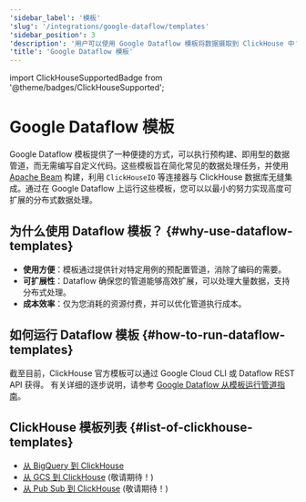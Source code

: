```yaml
---
'sidebar_label': '模板'
'slug': '/integrations/google-dataflow/templates'
'sidebar_position': 3
'description': '用户可以使用 Google Dataflow 模板将数据摄取到 ClickHouse 中'
'title': 'Google Dataflow 模板'
---
```


import ClickHouseSupportedBadge from '@theme/badges/ClickHouseSupported';

# Google Dataflow 模板

<ClickHouseSupportedBadge/>

Google Dataflow 模板提供了一种便捷的方式，可以执行预构建、即用型的数据管道，而无需编写自定义代码。这些模板旨在简化常见的数据处理任务，并使用 [Apache Beam](https://beam.apache.org/) 构建，利用 `ClickHouseIO` 等连接器与 ClickHouse 数据库无缝集成。通过在 Google Dataflow 上运行这些模板，您可以以最小的努力实现高度可扩展的分布式数据处理。

## 为什么使用 Dataflow 模板？ {#why-use-dataflow-templates}

- **使用方便**：模板通过提供针对特定用例的预配置管道，消除了编码的需要。
- **可扩展性**：Dataflow 确保您的管道能够高效扩展，可以处理大量数据，支持分布式处理。
- **成本效率**：仅为您消耗的资源付费，并可以优化管道执行成本。

## 如何运行 Dataflow 模板 {#how-to-run-dataflow-templates}

截至目前，ClickHouse 官方模板可以通过 Google Cloud CLI 或 Dataflow REST API 获得。
有关详细的逐步说明，请参考 [Google Dataflow 从模板运行管道指南](https://cloud.google.com/dataflow/docs/templates/provided-templates)。

## ClickHouse 模板列表 {#list-of-clickhouse-templates}
* [从 BigQuery 到 ClickHouse](./templates/bigquery-to-clickhouse)
* [从 GCS 到 ClickHouse](https://github.com/ClickHouse/DataflowTemplates/issues/3) (敬请期待！)
* [从 Pub Sub 到 ClickHouse](https://github.com/ClickHouse/DataflowTemplates/issues/4) (敬请期待！)
